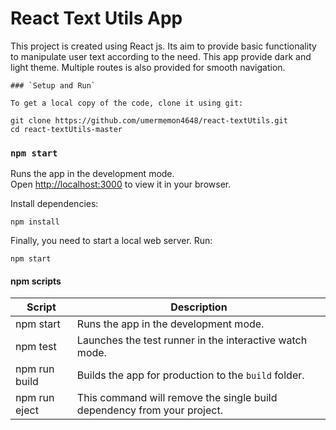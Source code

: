 # React Text Utils App
<p>This project is created using React js. Its aim to provide basic functionality to manipulate user text according to the need. This app provide dark and light theme. Multiple routes is also provided for smooth navigation.<p/>



```
### `Setup and Run`

To get a local copy of the code, clone it using git:

git clone https://github.com/umermemon4648/react-textUtils.git
cd react-textUtils-master
```
### `npm start`

Runs the app in the development mode.\
Open [http://localhost:3000](http://localhost:3000) to view it in your browser.




Install dependencies:

```
npm install
```

Finally, you need to start a local web server. Run:

```
npm start
```

#### npm scripts

| Script        | Description                                                             |
| ------------- | ----------------------------------------------------------------------- |
| npm start     | Runs the app in the development mode.                                   |
| npm test      | Launches the test runner in the interactive watch mode.                 |
| npm run build | Builds the app for production to the `build` folder.                    |
| npm run eject | This command will remove the single build dependency from your project. |

